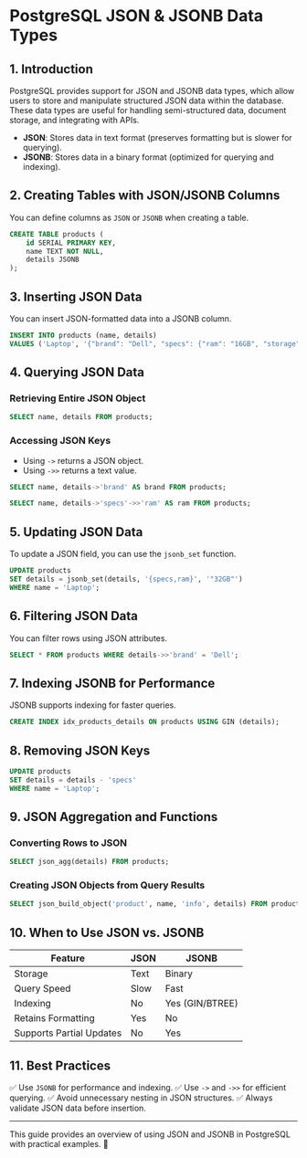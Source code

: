 # PostgreSQL JSON & JSONB Data Types

## 1. Introduction
PostgreSQL provides support for JSON and JSONB data types, which allow users to store and manipulate structured JSON data within the database. These data types are useful for handling semi-structured data, document storage, and integrating with APIs.

- **JSON**: Stores data in text format (preserves formatting but is slower for querying).
- **JSONB**: Stores data in a binary format (optimized for querying and indexing).

## 2. Creating Tables with JSON/JSONB Columns
You can define columns as `JSON` or `JSONB` when creating a table.

```sql
CREATE TABLE products (
    id SERIAL PRIMARY KEY,
    name TEXT NOT NULL,
    details JSONB
);
```

## 3. Inserting JSON Data
You can insert JSON-formatted data into a JSONB column.

```sql
INSERT INTO products (name, details)
VALUES ('Laptop', '{"brand": "Dell", "specs": {"ram": "16GB", "storage": "512GB SSD"}}');
```

## 4. Querying JSON Data
### **Retrieving Entire JSON Object**
```sql
SELECT name, details FROM products;
```

### **Accessing JSON Keys**
- Using `->` returns a JSON object.
- Using `->>` returns a text value.

```sql
SELECT name, details->'brand' AS brand FROM products;
```

```sql
SELECT name, details->'specs'->>'ram' AS ram FROM products;
```

## 5. Updating JSON Data
To update a JSON field, you can use the `jsonb_set` function.

```sql
UPDATE products
SET details = jsonb_set(details, '{specs,ram}', '"32GB"')
WHERE name = 'Laptop';
```

## 6. Filtering JSON Data
You can filter rows using JSON attributes.

```sql
SELECT * FROM products WHERE details->>'brand' = 'Dell';
```

## 7. Indexing JSONB for Performance
JSONB supports indexing for faster queries.

```sql
CREATE INDEX idx_products_details ON products USING GIN (details);
```

## 8. Removing JSON Keys
```sql
UPDATE products
SET details = details - 'specs'
WHERE name = 'Laptop';
```

## 9. JSON Aggregation and Functions
### **Converting Rows to JSON**
```sql
SELECT json_agg(details) FROM products;
```

### **Creating JSON Objects from Query Results**
```sql
SELECT json_build_object('product', name, 'info', details) FROM products;
```

## 10. When to Use JSON vs. JSONB
| Feature  | JSON  | JSONB  |
|----------|------|------|
| Storage  | Text  | Binary  |
| Query Speed  | Slow  | Fast  |
| Indexing  | No  | Yes (GIN/BTREE)  |
| Retains Formatting  | Yes  | No  |
| Supports Partial Updates  | No  | Yes  |

## 11. Best Practices
✅ Use `JSONB` for performance and indexing.
✅ Use `->` and `->>` for efficient querying.
✅ Avoid unnecessary nesting in JSON structures.
✅ Always validate JSON data before insertion.

---
This guide provides an overview of using JSON and JSONB in PostgreSQL with practical examples. 🚀

